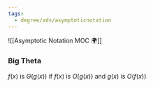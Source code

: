 ```yaml
---
tags:
  - degree/ads/asymptoticnotation
---
```

![[Asymptotic Notation MOC 🌍]]

### Big Theta

$f(x)$ is $\Theta (g(x))$ if $f(x)$ is $O(g(x))$ and $g(x)$ is $O(f(x))$


